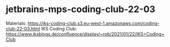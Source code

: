 ﻿# jetbrains-mps-coding-club-22-03

Materials: https://iks-coding-club.s3.eu-west-1.amazonaws.com/coding-club-22-03.html
IKS Coding Club: https://www.iksblogs.de/confluence/display/~rob/2021/01/22/IKS+Coding+Club
